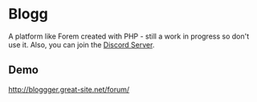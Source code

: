 # Blogg
A platform like Forem created with PHP - still a work in progress so don't use it. Also, you can join the [Discord Server](https://discord.gg/UhFSESvJMY).

## Demo
http://bloggger.great-site.net/forum/
